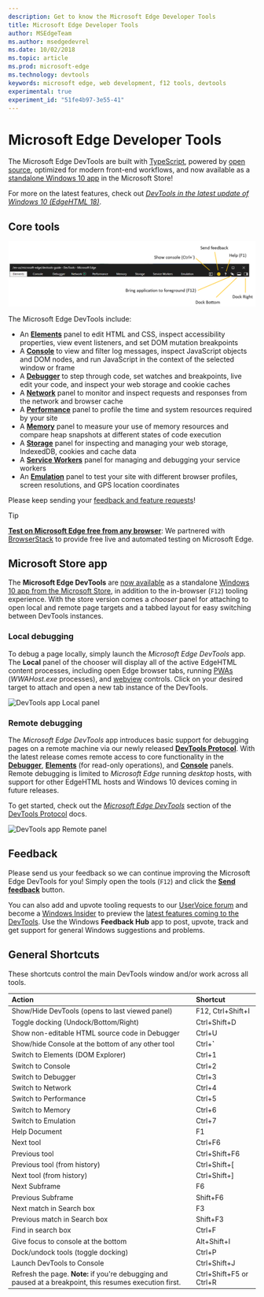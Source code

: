 ```yaml
---
description: Get to know the Microsoft Edge Developer Tools
title: Microsoft Edge Developer Tools
author: MSEdgeTeam
ms.author: msedgedevrel
ms.date: 10/02/2018
ms.topic: article
ms.prod: microsoft-edge
ms.technology: devtools
keywords: microsoft edge, web development, f12 tools, devtools
experimental: true
experiment_id: "51fe4b97-3e55-41"
---
```


# Microsoft Edge Developer Tools

The Microsoft Edge DevTools are built with [TypeScript](http://www.typescriptlang.org/), powered by [open source](https://github.com/Microsoft/ChakraCore), optimized for modern front-end workflows, and now available as a [standalone Windows 10 app](https://www.microsoft.com/en-us/store/p/microsoft-edge-devtools-preview/9mzbfrmz0mnj) in the Microsoft Store!

For more on the latest features, check out [*DevTools in the latest update of Windows 10 (EdgeHTML 18)*](./devtools-guide/whats-new.md).

## Core tools

![Microsoft Edge DevTools](./devtools-guide/media/devtools.png)

The Microsoft Edge DevTools include:

 - An [**Elements**](./devtools-guide/elements.md) panel to edit HTML and CSS, inspect accessibility properties, view event listeners, and set DOM mutation breakpoints
 - A [**Console**](./devtools-guide/console.md) to view and filter log messages, inspect JavaScript objects and DOM nodes, and run JavaScript in the context of the selected window or frame
 - A [**Debugger**](./devtools-guide/debugger.md) to step through code, set watches and breakpoints, live edit your code, and inspect your web storage and cookie caches
 - A [**Network**](./devtools-guide/network.md) panel to monitor and inspect requests and responses from the network and browser cache 
 - A [**Performance**](./devtools-guide/performance.md) panel to profile the time and system resources required by your site
 - A [**Memory**](./devtools-guide/memory.md) panel to measure your use of memory resources and compare heap snapshots at different states of code execution
 - A [**Storage**](./devtools-guide/storage.md) panel for inspecting and managing your web storage, IndexedDB, cookies and cache data
 - A [**Service Workers**](./devtools-guide/service-workers.md) panel for managing and debugging your service workers
 - An [**Emulation**](./devtools-guide/emulation.md) panel to test your site with different browser profiles, screen resolutions, and GPS location coordinates

Please keep sending your [feedback and feature requests](#feedback)!

> [!TIP]
> **[Test on Microsoft Edge free from any browser](https://developer.microsoft.com/en-us/microsoft-edge/tools/remote/)**:
> We partnered with [BrowserStack](https://www.browserstack.com/test-on-microsoft-edge-browser#live-cloud) to provide free live and automated testing on Microsoft Edge.

## Microsoft Store app

The **Microsoft Edge DevTools** are [now available](./devtools-guide/whats-new.md) as a standalone [Windows 10 app from the Microsoft Store](https://www.microsoft.com/en-us/store/p/microsoft-edge-devtools-preview/9mzbfrmz0mnj?activetab=pivot%3aoverviewtab), in addition to the in-browser (`F12`) tooling experience. With the store version comes a *chooser* panel for attaching to open local and remote page targets and a tabbed layout for easy switching between DevTools instances.

### Local debugging

To debug a page locally, simply launch the *Microsoft Edge DevTools* app. The **Local** panel of the chooser will display all of the active EdgeHTML content processes, including open Edge browser tabs, running [PWAs](./progressive-web-apps.md) (*WWAHost.exe* processes), and [webview](./hosting/webview.md) controls. Click on your desired target to attach and open a new tab instance of the DevTools.

![DevTools app Local panel](./devtools-guide/media/chooser_local.png)

### Remote debugging

The *Microsoft Edge DevTools* app introduces basic support for debugging pages on a remote machine via our newly released [**DevTools Protocol**](./devtools-protocol/index.md). With the latest release comes remote access to core functionality in the [**Debugger**](./devtools-guide/debugger.md), [**Elements**](./devtools-guide/elements.md) (for read-only operations), and [**Console**](./devtools-guide/console.md) panels. Remote debugging is limited to *Microsoft Edge* running *desktop* hosts, with support for other EdgeHTML hosts and Windows 10 devices coming in future releases.

To get started, check out the [*Microsoft Edge DevTools*](./devtools-protocol/0.1/clients.md#microsoft-edge-devtools-preview) section of the [DevTools Protocol](./devtools-protocol/index.md) docs.

![DevTools app Remote panel](./devtools-guide/media/chooser_remote.png)

## Feedback

Please send us your feedback so we can continue improving the Microsoft Edge DevTools for you! Simply open the tools (`F12`) and click the [**Send feedback**](#microsoft-edge-f12-developer-tools) button.

You can also add and upvote tooling requests to our [UserVoice forum](https://wpdev.uservoice.com/forums/257854-microsoft-edge-developer/category/84475-f12-developer-tools) and become a [Windows Insider](https://insider.windows.com/en-us/) to preview the [latest features coming to the DevTools](./devtools-guide/whats-new.md). Use the Windows **Feedback Hub** app to post, upvote, track and get support for general Windows suggestions and problems.

## General Shortcuts

These shortcuts control the main DevTools window and/or work across all tools.

Action | Shortcut
:------------ | :-------------
Show/Hide DevTools (opens to last viewed panel) | F12, Ctrl+Shift+I
Toggle docking (Undock/Bottom/Right) | Ctrl+Shift+D 
Show non-editable HTML source code in Debugger | Ctrl+U
Show/hide Console at the bottom of any other tool  | Ctrl+**`**
Switch to Elements (DOM Explorer) | Ctrl+1
Switch to Console |  Ctrl+2
Switch to Debugger | Ctrl+3
Switch to Network | Ctrl+4
Switch to Performance | Ctrl+5
Switch to Memory | Ctrl+6
Switch to Emulation | Ctrl+7
Help Document | F1
Next tool | Ctrl+F6
Previous tool | Ctrl+Shift+F6
Previous tool (from history) | Ctrl+Shift+[
Next tool (from history) | Ctrl+Shift+]
Next Subframe 	  | F6
Previous Subframe | Shift+F6
Next match in Search box | F3
Previous match in Search box | Shift+F3
Find in search box | Ctrl+F
Give focus to console at the bottom | Alt+Shift+I
Dock/undock tools (toggle docking) | Ctrl+P  
Launch DevTools to Console | Ctrl+Shift+J
Refresh the page. **Note:** if you're debugging and paused at a breakpoint, this resumes execution first. | Ctrl+Shift+F5 or Ctrl+R
